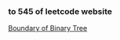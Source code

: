 ### to 545 of leetcode website

[Boundary of Binary Tree](https://leetcode-cn.com/problems/boundary-of-binary-tree/)